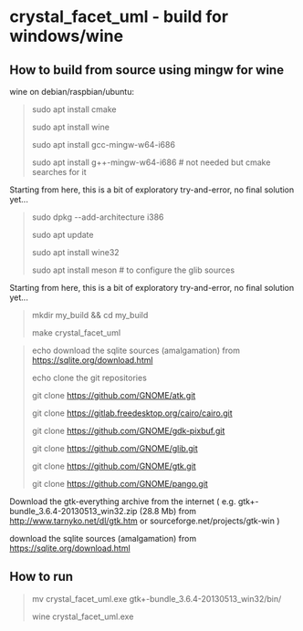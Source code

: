 
crystal_facet_uml - build for windows/wine
=============

How to build from source using mingw for wine
-----------

wine on debian/raspbian/ubuntu:

> sudo apt install cmake
>
> sudo apt install wine
>
> sudo apt install gcc-mingw-w64-i686
>
> sudo apt install g++-mingw-w64-i686  # not needed but cmake searches for it



Starting from here, this is a bit of exploratory try-and-error, no final solution yet...

> sudo dpkg --add-architecture i386
>
> sudo apt update
>
> sudo apt install wine32
>
> sudo apt install meson  # to configure the glib sources


Starting from here, this is a bit of exploratory try-and-error, no final solution yet...


> mkdir my_build && cd my_build
>
>
> make crystal_facet_uml

> echo download the sqlite sources (amalgamation) from https://sqlite.org/download.html
>
> echo clone the git repositories
>
> git clone https://github.com/GNOME/atk.git
>
> git clone https://gitlab.freedesktop.org/cairo/cairo.git
>
> git clone https://github.com/GNOME/gdk-pixbuf.git
>
> git clone https://github.com/GNOME/glib.git
>
> git clone https://github.com/GNOME/gtk.git
>
> git clone https://github.com/GNOME/pango.git


Download the gtk-everything archive from the internet
( e.g. gtk+-bundle_3.6.4-20130513_win32.zip (28.8 Mb) from http://www.tarnyko.net/dl/gtk.htm
or sourceforge.net/projects/gtk-win )


download the sqlite sources (amalgamation) from https://sqlite.org/download.html





How to run
-----------

> mv crystal_facet_uml.exe gtk+-bundle_3.6.4-20130513_win32/bin/
> 
> wine crystal_facet_uml.exe

